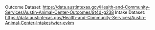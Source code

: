 Outcome Dataset: https://data.austintexas.gov/Health-and-Community-Services/Austin-Animal-Center-Outcomes/9t4d-g238
Intake Dataset: https://data.austintexas.gov/Health-and-Community-Services/Austin-Animal-Center-Intakes/wter-evkm
